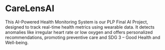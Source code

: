 # CareLensAI
This AI-Powered Health Monitoring System is our PLP Final AI Project, designed to track real-time health metrics using wearable data. It detects anomalies like irregular heart rate or low oxygen and offers personalized recommendations, promoting preventive care and SDG 3 – Good Health and Well-being.
